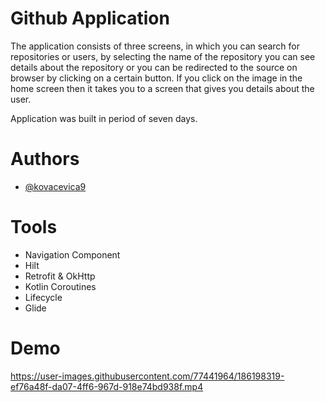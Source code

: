 # Github Application
The application consists of three screens, in which you can search for repositories or users, by selecting
the name of the repository you can see details about the repository or you can be redirected to the
source on browser by clicking on a certain button.
If you click on the image in the home screen then it takes you to a screen that gives you details about the
user.   

Application was built in period of seven days.

# Authors
- [@kovacevica9](https://www.github.com/kovacevica9)

# Tools
- Navigation Component
- Hilt
- Retrofit & OkHttp
- Kotlin Coroutines 
- Lifecycle
- Glide

# Demo

https://user-images.githubusercontent.com/77441964/186198319-ef76a48f-da07-4ff6-967d-918e74bd938f.mp4

